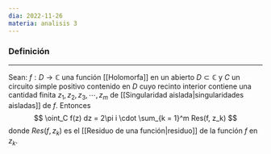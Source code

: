 ```yaml
---
dia: 2022-11-26
materia: analisis 3
---
```

### Definición
---
Sean: $f : D \to \mathbb{C}$ una función [[Holomorfa]] en un abierto $D \subset \mathbb{C}$ y $C$ un circuito simple positivo contenido en $D$ cuyo recinto interior contiene una cantidad finita $z_1, z_2, z_3, \cdots, z_m$ de [[Singularidad aislada|singularidades aisladas]] de $f$. Entonces $$ \oint_C f(z) dz = 2\pi i \cdot \sum_{k = 1}^m Res(f, z_k) $$ donde $Res(f, z_k)$ es el [[Residuo de una función|residuo]] de la función $f$ en $z_k$.